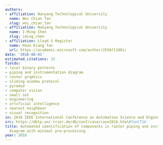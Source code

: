 ```yaml
---
authors:
- affiliation: Nanyang Technological University
  name: Wei Chian Tan
  slug: wei_chian_tan
- affiliation: Nanyang Technological University
  name: I-Ming Chen
  slug: iming_chen
- affiliation: Lloyd S Register
  name: Hoon Kiang Tan
  url: https://academic.microsoft.com/author/2556711001/
date: '2016-08-01'
estimated_citations: 12
fields:
- local binary patterns
- piping and instrumentation diagram
- raster graphics
- sliding window protocol
- pyramid
- computer vision
- small set
- engineering
- artificial intelligence
- nearest neighbour
- visual recognition
in: 2016 IEEE International Conference on Automation Science and Engineering (CASE)
src: https://dblp.uni-trier.de/db/conf/case/case2016.html#TanCT16
title: Automated identification of components in raster piping and instrumentation
  diagram with minimal pre-processing
year: 2016
---
```


